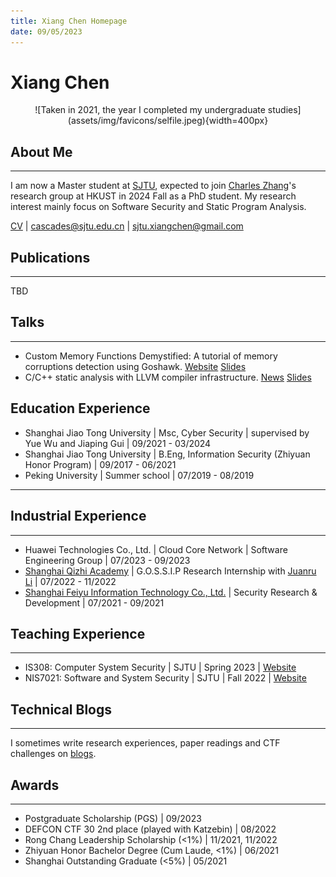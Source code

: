```yaml
---
title: Xiang Chen Homepage
date: 09/05/2023
---
```


<!-- generate html using pandoc: pandoc --standalone --template _homepage/template.html _homepage/index.md -o index.html -->

# Xiang Chen

<center>![Taken in 2021, the year I completed my undergraduate studies](assets/img/favicons/selfile.jpeg){width=400px}</center>

## About Me

---

I am now a Master student at [SJTU](ttps://www.sjtu.edu.cn), expected to join [Charles Zhang](https://cse.hkust.edu.hk/~charlesz)'s research group at HKUST in 2024 Fall as a PhD student. My research interest mainly focus on Software Security and Static Program Analysis.

[CV](https://rxresu.me/cascades/curriculum-vitae) | cascades@sjtu.edu.cn | sjtu.xiangchen@gmail.com

## Publications

---

TBD

## Talks

---

- Custom Memory Functions Demystified: A tutorial of memory corruptions detection using Goshawk. [Website](https://github.com/cascades-sjtu/Goshawk-tutorial/) [Slides](https://github.com/cascades-sjtu/Goshawk-tutorial/blob/main/slide/asiaccs23-tutorial-export.pdf)
- C/C++ static analysis with LLVM compiler infrastructure. [News](https://mp.weixin.qq.com/s/QxfoEiuwiMxav5qtKWxfwg) [Slides](https://github.com/cascades-sjtu/Slides/blob/main/industry/vois-export.pdf)

## Education Experience

- Shanghai Jiao Tong University | Msc, Cyber Security | supervised by Yue Wu and Jiaping Gui | 09/2021 - 03/2024
- Shanghai Jiao Tong University | B.Eng, Information Security (Zhiyuan Honor Program) | 09/2017 - 06/2021
- Peking University | Summer school | 07/2019 - 08/2019

---

## Industrial Experience

---

- Huawei Technologies Co., Ltd. | Cloud Core Network | Software Engineering Group | 07/2023 - 09/2023
- [Shanghai Qizhi Academy](https://sqz.ac.cn) | G.O.S.S.I.P Research Internship with [Juanru Li](http://lijuanru.com) | 07/2022 - 11/2022
- [Shanghai Feiyu Information Technology Co., Ltd.](https://feysh.cn/#/) | Security Research & Development | 07/2021 - 09/2021

## Teaching Experience

---

- IS308: Computer System Security | SJTU | Spring 2023 | [Website](https://crypto.sjtu.edu.cn/is308)
- NIS7021: Software and System Security | SJTU | Fall 2022 | [Website](http://cascades-sjtu.github.io/nis7021-labs)

## Technical Blogs

---

I sometimes write research experiences, paper readings and CTF challenges on [blogs](https://cascades-sjtu.github.io/archives).

## Awards

---

- Postgraduate Scholarship (PGS) | 09/2023
- DEFCON CTF 30 2nd place (played with Katzebin) | 08/2022
- Rong Chang Leadership Scholarship (<1%) | 11/2021, 11/2022
- Zhiyuan Honor Bachelor Degree (Cum Laude, <1%) | 06/2021
- Shanghai Outstanding Graduate (<5%) | 05/2021
